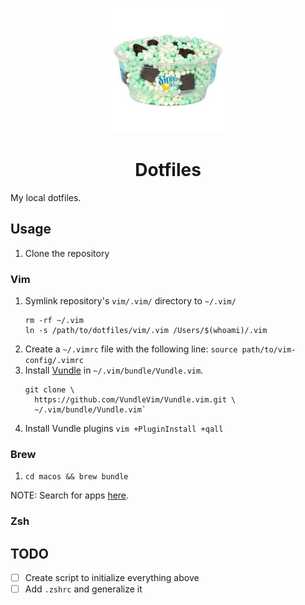 <p align="center">
  <a href="https://www.github.com/teddywilson/dotfiles">
    <img alt="Cool Mint Crunch" src="cool-mint-crunch.jpg" width=200 />
  </a>
</p>
<h1 align="center">
  Dotfiles
</h1>
My local dotfiles.

## Usage
1.  Clone the repository

### Vim
1.  Symlink repository's `vim/.vim/` directory to `~/.vim/`
    ```
    rm -rf ~/.vim
    ln -s /path/to/dotfiles/vim/.vim /Users/$(whoami)/.vim
    ```
2.  Create a `~/.vimrc` file with the following line:
    `source path/to/vim-config/.vimrc`
3.  Install [Vundle](https://github.com/VundleVim/Vundle.vim) in `~/.vim/bundle/Vundle.vim`.
    ```
    git clone \
      https://github.com/VundleVim/Vundle.vim.git \
      ~/.vim/bundle/Vundle.vim`
    ```  
4.  Install Vundle plugins `vim +PluginInstall +qall`

### Brew
1.  `cd macos && brew bundle`

NOTE: Search for apps [here](https://formulae.brew.sh/).

### Zsh


## TODO
- [ ] Create script to initialize everything above
- [ ] Add `.zshrc` and generalize it
